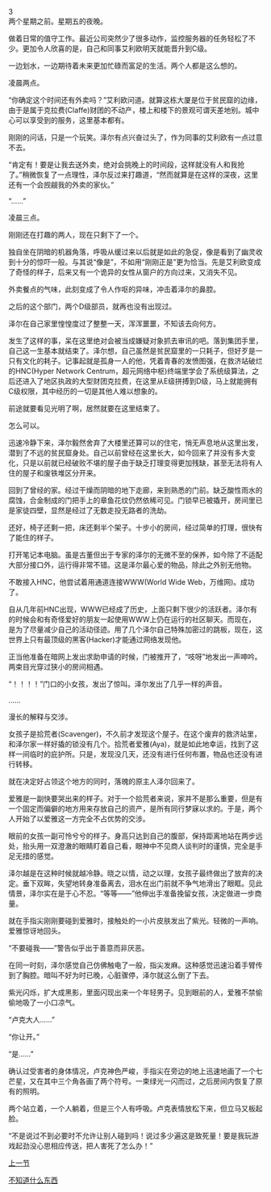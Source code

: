 3  
两个星期之前。星期五的夜晚。  

做着日常的值守工作。最近公司突然少了很多动作，监控服务器的任务轻松了不少。更加令人欣喜的是，自己和同事艾利欧明天就能晋升到C级。  

一边划水，一边期待着未来更加忙碌而富足的生活。两个人都是这么想的。  

凌晨两点。  

“你确定这个时间还有外卖吗？”艾利欧问道。就算这栋大厦是位于贫民窟的边缘，由于是属于克拉费(Claffe)财团的不动产，楼上和楼下的景观可谓天差地别。城中心可以享受到的服务，这里基本都有。  

刚刚的问话，只是一个玩笑。泽尔有点兴奋过头了，作为同事的艾利欧有一点过意不去。  

“肯定有！要是让我去送外卖，绝对会挑晚上的时间段，这样就没有人和我抢了。”稍微恢复了一点理性，泽尔反过来打趣道，“然而就算是在这样的深夜，这里还有一个会觊觎我的外卖的家伙。”  

“......”  

凌晨三点。  

刚刚还在打趣的两人，现在只剩下了一个。  

独自坐在阴暗的机器角落，呼吸从缓过来以后就是如此的急促，像是看到了幽灵收到十分的惊吓一般。与其说“像是”，不如用“刚刚正是”更为恰当。先是艾利欧变成了奇怪的样子，后来又有一个诡异的女性从窗户的方向过来，又消失不见。  

外卖餐点的气味，此刻变成了令人作呕的异味，冲击着泽尔的鼻腔。  

之后的这个部门，两个D级部员，就再也没有出现过。  

泽尔在自己家里惶惶度过了整整一天，浑浑噩噩，不知该去向何方。  

发生了这样的事，呆在这里绝对会被当成嫌疑对象抓去审讯的吧。落到集团手里，自己这一生基本就结束了。泽尔想，自己虽然是贫民窟里的一只耗子，但好歹是一只有文化的耗子。记事起就是孤身一人的他，凭着青春的发愤图强，在救济站破烂的HNC(Hyper Network Centrum，超元网络中枢)终端里学会了系统级算法，之后还进入了地区执政的大型财团克拉费，在这里从E级拼搏到D级，马上就能拥有C级权限，其中经历的一切是其他人难以想象的。  

前途就要看见光明了啊，居然就要在这里结束了。  

怎么可以。  

迅速冷静下来，泽尔毅然舍弃了大楼里还算可以的住宅，悄无声息地从这里出发，潜到了不远的贫民窟身处。自己以前曾经在这里长大，如今回来了并没有多大变化，只是以前就已经破败不堪的屋子由于缺乏打理变得更加残缺，甚至无法将有人住的屋子和废铁堆区分开来。  

回到了曾经的家。经过干燥而阴暗的地下走廊，来到熟悉的门前。缺乏酸性雨水的腐蚀，合金制成的门把手上的章鱼花纹仍然依稀可见。门锁早已被撬开，房间里已是家徒四壁，显然是经过了无数走投无路者的洗劫。  

还好，椅子还剩一把，床还剩半个架子。十步小的房间，经过简单的打理，很快有了能住的样子。  

打开笔记本电脑。虽是古董但出于专家的泽尔的无微不至的保养，如今除了不适配大部分接口外，运行得非常不错。这是泽尔最心爱的物品，除此之外别无他物。  

不敢接入HNC，他尝试着用通道连接WWW(World Wide Web，万维网)。成功了。  

自从几年前HNC出现，WWW已经成了历史，上面只剩下很少的活跃者。泽尔有的时候会和有奇怪爱好的朋友一起使用WWW上仍在运行的社区聊天。而现在，是为了尽量减少自己的活动径迹。用了几个泽尔自己特殊加密过的跳板，现在，这世界上只有最顶级的黑客(Hacker)才能通过网络发现他。  

正当他准备在暗网上发出求助申请的时候，门被推开了，“吱呀”地发出一声呻吟。两束目光穿过狭小的房间相遇。  

“！！！！”门口的小女孩，发出了惊叫。泽尔发出了几乎一样的声音。  

......  

漫长的解释与交涉。  

女孩子是拾荒者(Scavenger)，不久前才发现这个屋子。在这个废弃的救济站里，和泽尔家一样好撬的锁没有几个。拾荒者爱雅(Aya)，就是如此地幸运，找到了这样一间临时的庇护所。只是，发现没几天，还没有进行任何布置，物品也还没有进行转移。  

就在决定好占领这个地方的同时，落魄的原主人泽尔回来了。  

爱雅是一副快要哭出来的样子。对于一个拾荒者来说，家并不是那么重要，但是有一个固定而偏僻的地方用来存放自己的资产，是所有同行梦寐以求的。于是，两个人开始了以爱雅这一方完全不占优势的交涉。  

眼前的女孩一副可怜兮兮的样子。身高只达到自己的腹部，保持距离地站在两步远处，抬头用一双澄澈的眼睛盯着自己看，眼神中不见商人谈判时的谨慎，完全是手足无措的感觉。  

泽尔越是在这种时候就越冷静。晓之以情，动之以理，女孩子最终做出了放弃的决定。垂下双眸，失望地转身准备离去，泪水在出门前就不争气地滑出了眼眶。见此情景，泽尔实在是于心不忍。“等等——”他伸出手准备挽留女孩，决定做进一步商量。  

就在手指尖刚刚要碰到爱雅时，接触处的一小片皮肤发出了紫光。轻微的一声响。爱雅惊讶地回头。  

“不要碰我——”警告似乎出于善意而非厌恶。  

在同一时刻，泽尔感觉自己仿佛触电了一般，指尖发麻。这种感觉迅速沿着手臂传到了胸腔。暗叫不好为时已晚，心脏骤停，泽尔就这么倒了下去。  

紫光闪烁，扩大成黑影，里面闪现出来一个年轻男子。见到眼前的人，爱雅不禁偷偷地吸了一小口凉气。  

“卢克大人......”  

“你让开。”  

“是......”  

确认过受害者的身体情况，卢克神色严峻，手指尖在旁边的地上迅速地画了一个七芒星，又在其中三个角各画了两个符号。一束绿光一闪而过，之后房间内恢复了原有的照明。  

两个站立着，一个人躺着，但是三个人有呼吸。卢克表情放松下来，但立马又板起脸。  

“不是说过不到必要时不允许让别人碰到吗！说过多少遍这是致死量！要是我玩游戏起劲没心思相应传送，把人害死了怎么办！”

[上一节](https://github.com/wuyuema/Zeul-has-to-continue-his-magic-lesson-today/blob/master/1-2.md)  

[不知道什么东西](https://github.com/wuyuema/Zeul-has-to-continue-his-magic-lesson-today/blob/master/%E5%86%99%E6%88%BF%E5%B1%8B%E7%9A%84%E9%82%A3%E4%B8%AA%E5%B0%8F%E8%AF%B4%EF%BC%8C%E4%B8%8D%E7%9F%A5%E9%81%93%E6%94%BE%E5%93%AA%E9%87%8C%EF%BC%8C%E5%B0%B1%E5%85%88%E4%BC%A0%E4%B8%8A%E6%9D%A5%E4%BA%86.md)  
